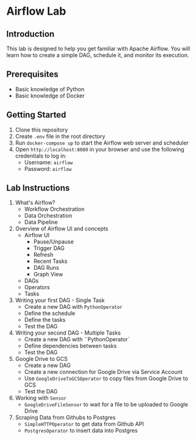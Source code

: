 # Airflow Lab

## Introduction

This lab is designed to help you get familiar with Apache Airflow. You will learn how to create a simple DAG, schedule it, and monitor its execution.

## Prerequisites

- Basic knowledge of Python
- Basic knowledge of Docker

## Getting Started

1. Clone this repository
2. Create `.env` file in the root directory
3. Run `docker-compose up` to start the Airflow web server and scheduler
4. Open `http://localhost:8080` in your browser and use the following credentials to log in:
   - Username: `airflow`
   - Password: `airflow`

## Lab Instructions

1. What's Airflow?
   - Workflow Orchestration
   - Data Orchestration
   - Data Pipeline
2. Overview of Airflow UI and concepts
   - Airflow UI
      - Pause/Unpause
      - Trigger DAG
      - Refresh
      - Recent Tasks
      - DAG Runs
      - Graph View
   - DAGs
   - Operators
   - Tasks
3. Writing your first DAG - Single Task
   - Create a new DAG with `PythonOperator`
   - Define the schedule
   - Define the tasks
   - Test the DAG
4. Writing your second DAG - Multiple Tasks
   - Create a new DAG with ``PythonOperator`
   - Define dependencies between tasks
   - Test the DAG
5. Google Drive to GCS
   - Create a new DAG
   - Create a new connection for Google Drive via Service Account
   - Use `GoogleDriveToGCSOperator` to copy files from Google Drive to GCS
   - Test the DAG
6. Working with `Sensor`
   - `GoogleDriveFileSensor` to wait for a file to be uploaded to Google Drive
7. Scraping Data from Githubs to Postgres
   - `SimpleHTTPOperator` to get data from Github API
   - `PostgresOperator` to insert data into Postgres